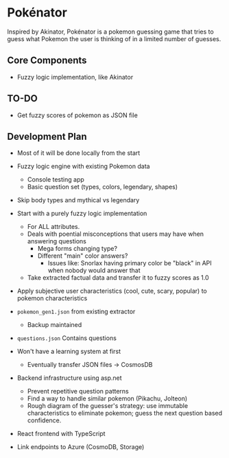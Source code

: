 # Pokénator
Inspired by Akinator, Pokénator is a pokemon guessing game that tries to guess what Pokemon the user is thinking of in a limited number of guesses.

## Core Components
- Fuzzy logic implementation, like Akinator

## TO-DO
- Get fuzzy scores of pokemon as JSON file

## Development Plan
- Most of it will be done locally from the start

- Fuzzy logic engine with existing Pokemon data
    - Console testing app
    - Basic question set (types, colors, legendary, shapes)

- Skip body types and mythical vs legendary

- Start with a purely fuzzy logic implementation
    - For ALL attributes.
    - Deals with poential misconceptions that users may have when answering questions
        - Mega forms changing type?
        - Different "main" color answers?
            - Issues like: Snorlax having primary color be "black" in API when nobody would answer that
    - Take extracted factual data and transfer it to fuzzy scores as 1.0   
- Apply subjective user characteristics (cool, cute, scary, popular) to pokemon characteristics

- `pokemon_gen1.json` from existing extractor
    - Backup maintained
- `questions.json` Contains questions
- Won't have a learning system at first
    - Eventually transfer JSON files -> CosmosDB

- Backend infrastructure using asp.net
    - Prevent repetitive question patterns
    - Find a way to handle similar pokemon (Pikachu, Jolteon)
    - Rough diagram of the guesser's strategy: use immutable characteristics to eliminate pokemon; guess the next question based confidence. 
- React frontend with TypeScript
- Link endpoints to Azure (CosmoDB, Storage)
